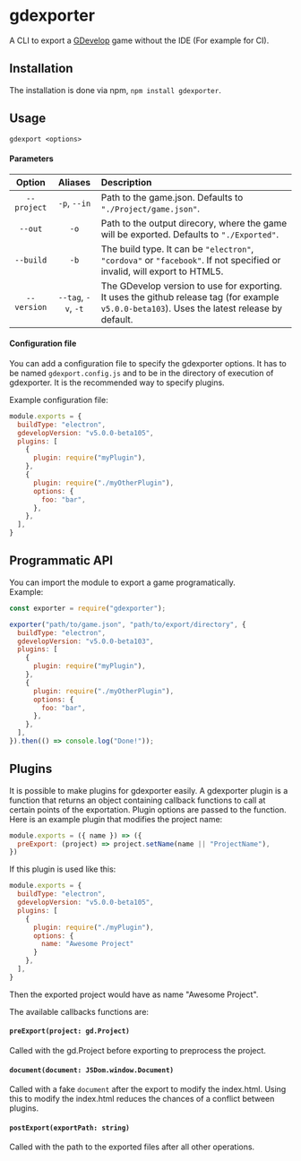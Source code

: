 # gdexporter
A CLI to export a [GDevelop](https://github.com/4ian/GDevelop) game without the IDE (For example for CI).

## Installation
The installation is done via npm, `npm install gdexporter`.

## Usage
`gdexport <options>`

#### Parameters
| Option | Aliases | Description |
| :-: | :-: | :-- |
| `--project` | `-p`, `--in` | Path to the game.json. Defaults to `"./Project/game.json"`. |
| `--out` | `-o` | Path to the output direcory, where the game will be exported. Defaults to `"./Exported"`. |
| `--build` | `-b` | The build type. It can be `"electron"`, `"cordova"` or `"facebook"`. If not specified or invalid, will export to HTML5. |
| `--version` | `--tag`, `-v`, `-t` | The GDevelop version to use for exporting. It uses the github release tag (for example `v5.0.0-beta103`). Uses the latest release by default. |

#### Configuration file
You can add a configuration file to specify the gdexporter options. It has to be named `gdexport.config.js` and to be in the directory of execution of gdexporter. It is the recommended way to specify plugins.

Example configuration file:
```js
module.exports = {
  buildType: "electron",
  gdevelopVersion: "v5.0.0-beta105",
  plugins: [
    {
      plugin: require("myPlugin"),
    },
    {
      plugin: require("./myOtherPlugin"),
      options: {
        foo: "bar",
      },
    },
  ],
}
```

## Programmatic API
You can import the module to export a game programatically.  
Example:
```js
const exporter = require("gdexporter");

exporter("path/to/game.json", "path/to/export/directory", {
  buildType: "electron",
  gdevelopVersion: "v5.0.0-beta103",
  plugins: [
    {
      plugin: require("myPlugin"),
    },
    {
      plugin: require("./myOtherPlugin"),
      options: {
        foo: "bar",
      },
    },
  ],
}).then(() => console.log("Done!"));
```

## Plugins
It is possible to make plugins for gdexporter easily. A gdexporter plugin is a function that returns an object containing callback functions to call at certain points of the exportation. Plugin options are passed to the function. Here is an example plugin that modifies the project name:
```js
module.exports = ({ name }) => ({
  preExport: (project) => project.setName(name || "ProjectName"),
})
```
If this plugin is used like this:
```js
module.exports = {
  buildType: "electron",
  gdevelopVersion: "v5.0.0-beta105",
  plugins: [
    {
      plugin: require("./myPlugin"),
      options: {
        name: "Awesome Project"
      }
    },
  ],
}
```
Then the exported project would have as name "Awesome Project".


The available callbacks functions are:

#### `preExport(project: gd.Project)`
Called with the gd.Project before exporting to preprocess the project.

#### `document(document: JSDom.window.Document)`
Called with a fake `document` after the export to modify the index.html. Using this to modify the index.html reduces the chances of a conflict between plugins.

#### `postExport(exportPath: string)`
Called with the path to the exported files after all other operations.
